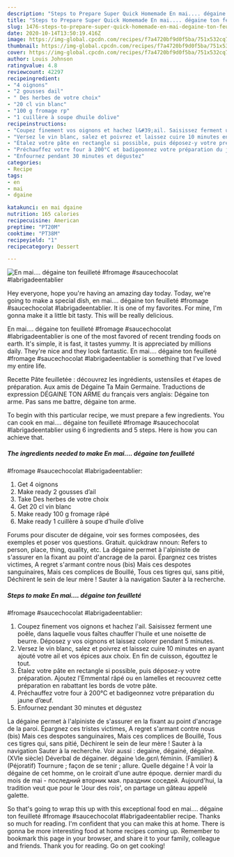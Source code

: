 ```yaml
---
description: "Steps to Prepare Super Quick Homemade En mai.... dégaine ton feuilleté #fromage #saucechocolat #labrigadeentablier"
title: "Steps to Prepare Super Quick Homemade En mai.... dégaine ton feuilleté #fromage #saucechocolat #labrigadeentablier"
slug: 1476-steps-to-prepare-super-quick-homemade-en-mai-degaine-ton-feuillete-fromage-saucechocolat-labrigadeentablier
date: 2020-10-14T13:50:19.416Z
image: https://img-global.cpcdn.com/recipes/f7a4720bf9d0f5ba/751x532cq70/en-mai-degaine-ton-feuillete-fromage-saucechocolat-labrigadeentablier-photo-principale-de-la-recette.jpg
thumbnail: https://img-global.cpcdn.com/recipes/f7a4720bf9d0f5ba/751x532cq70/en-mai-degaine-ton-feuillete-fromage-saucechocolat-labrigadeentablier-photo-principale-de-la-recette.jpg
cover: https://img-global.cpcdn.com/recipes/f7a4720bf9d0f5ba/751x532cq70/en-mai-degaine-ton-feuillete-fromage-saucechocolat-labrigadeentablier-photo-principale-de-la-recette.jpg
author: Louis Johnson
ratingvalue: 4.8
reviewcount: 42297
recipeingredient:
- "4 oignons"
- "2 gousses dail"
- " Des herbes de votre choix"
- "20 cl vin blanc"
- "100 g fromage rp"
- "1 cuillère à soupe dhuile dolive"
recipeinstructions:
- "Coupez finement vos oignons et hachez l&#39;ail. Saisissez ferment une poêle, dans laquelle vous faîtes chauffer l&#39;huile et une noisette de beurre. Déposez y vos oignons et laissez colorer pendant 5 minutes."
- "Versez le vin blanc, salez et poivrez et laissez cuire 10 minutes en ayant ajouté votre ail et vos épices aux choix. En fin de cuisson, égouttez le tout."
- "Étalez votre pâte en rectangle si possible, puis déposez-y votre préparation. Ajoutez l&#39;Emmental râpé ou en lamelles et recouvrez cette préparation en rabattant les bords de votre pâte."
- "Préchauffez votre four à 200°C et badigeonnez votre préparation du jaune d’œuf."
- "Enfournez pendant 30 minutes et dégustez"
categories:
- Recipe
tags:
- en
- mai
- dgaine

katakunci: en mai dgaine 
nutrition: 165 calories
recipecuisine: American
preptime: "PT20M"
cooktime: "PT38M"
recipeyield: "1"
recipecategory: Dessert

---
```



![En mai.... dégaine ton feuilleté
#fromage #saucechocolat #labrigadeentablier](https://img-global.cpcdn.com/recipes/f7a4720bf9d0f5ba/751x532cq70/en-mai-degaine-ton-feuillete-fromage-saucechocolat-labrigadeentablier-photo-principale-de-la-recette.jpg)

Hey everyone, hope you're having an amazing day today. Today, we're going to make a special dish, en mai.... dégaine ton feuilleté
#fromage #saucechocolat #labrigadeentablier. It is one of my favorites. For mine, I'm gonna make it a little bit tasty. This will be really delicious.

En mai.... dégaine ton feuilleté
#fromage #saucechocolat #labrigadeentablier is one of the most favored of recent trending foods on earth. It's simple, it is fast, it tastes yummy. It is appreciated by millions daily. They're nice and they look fantastic. En mai.... dégaine ton feuilleté
#fromage #saucechocolat #labrigadeentablier is something that I've loved my entire life.

Recette Pâte feuilletée : découvrez les ingrédients, ustensiles et étapes de préparation. Aux amis de Dégaine Ta Main Germaine. Traductions de expression DÉGAINE TON ARME du français vers anglais: Dégaine ton arme. Pas sans me battre, dégaine ton arme.


To begin with this particular recipe, we must prepare a few ingredients. You can cook en mai.... dégaine ton feuilleté
#fromage #saucechocolat #labrigadeentablier using 6 ingredients and 5 steps. Here is how you can achieve that.

<!--inarticleads1-->

##### The ingredients needed to make En mai.... dégaine ton feuilleté
#fromage #saucechocolat #labrigadeentablier:

1. Get 4 oignons
1. Make ready 2 gousses d’ail
1. Take  Des herbes de votre choix
1. Get 20 cl vin blanc
1. Make ready 100 g fromage râpé
1. Make ready 1 cuillère à soupe d’huile d’olive


Forums pour discuter de dégaine, voir ses formes composées, des exemples et poser vos questions. Gratuit. quickdraw nnoun: Refers to person, place, thing, quality, etc. La dégaine permet à l&#39;alpiniste de s&#39;assurer en la fixant au point d&#39;ancrage de la paroi. Épargnez ces tristes victimes, A regret s&#39;armant contre nous (bis) Mais ces despotes sanguinaires, Mais ces complices de Bouillé, Tous ces tigres qui, sans pitié, Déchirent le sein de leur mère ! Sauter à la navigation Sauter à la recherche. 

<!--inarticleads2-->

##### Steps to make En mai.... dégaine ton feuilleté
#fromage #saucechocolat #labrigadeentablier:

1. Coupez finement vos oignons et hachez l&#39;ail. Saisissez ferment une poêle, dans laquelle vous faîtes chauffer l&#39;huile et une noisette de beurre. Déposez y vos oignons et laissez colorer pendant 5 minutes.
1. Versez le vin blanc, salez et poivrez et laissez cuire 10 minutes en ayant ajouté votre ail et vos épices aux choix. En fin de cuisson, égouttez le tout.
1. Étalez votre pâte en rectangle si possible, puis déposez-y votre préparation. Ajoutez l&#39;Emmental râpé ou en lamelles et recouvrez cette préparation en rabattant les bords de votre pâte.
1. Préchauffez votre four à 200°C et badigeonnez votre préparation du jaune d’œuf.
1. Enfournez pendant 30 minutes et dégustez


La dégaine permet à l&#39;alpiniste de s&#39;assurer en la fixant au point d&#39;ancrage de la paroi. Épargnez ces tristes victimes, A regret s&#39;armant contre nous (bis) Mais ces despotes sanguinaires, Mais ces complices de Bouillé, Tous ces tigres qui, sans pitié, Déchirent le sein de leur mère ! Sauter à la navigation Sauter à la recherche. Voir aussi : degaine, dégainé, dégaîne. (XVIe siècle) Déverbal de dégainer. dégaine \de.ɡɛn\ féminin. (Familier) &amp; (Péjoratif) Tournure ; façon de se tenir ; allure. Quelle dégaine ! À voir la dégaine de cet homme, on le croirait d&#39;une autre époque. dernier mardi du mois de mai - последний вторник мая. праздник соседей. Aujourd&#39;hui, la tradition veut que pour le &#39;Jour des rois&#39;, on partage un gâteau appelé galette. 

So that's going to wrap this up with this exceptional food en mai.... dégaine ton feuilleté
#fromage #saucechocolat #labrigadeentablier recipe. Thanks so much for reading. I'm confident that you can make this at home. There is gonna be more interesting food at home recipes coming up. Remember to bookmark this page in your browser, and share it to your family, colleague and friends. Thank you for reading. Go on get cooking!
